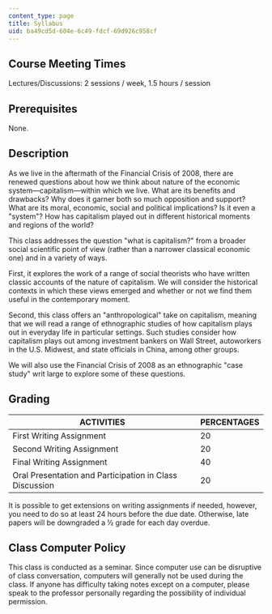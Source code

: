 ```yaml
---
content_type: page
title: Syllabus
uid: ba49cd5d-604e-6c49-fdcf-69d926c958cf
---
```


Course Meeting Times
--------------------

Lectures/Discussions: 2 sessions / week, 1.5 hours / session

Prerequisites
-------------

None.

Description
-----------

As we live in the aftermath of the Financial Crisis of 2008, there are renewed questions about how we think about nature of the economic system—capitalism—within which we live. What are its benefits and drawbacks? Why does it garner both so much opposition and support? What are its moral, economic, social and political implications? Is it even a "system"? How has capitalism played out in different historical moments and regions of the world?

This class addresses the question "what is capitalism?" from a broader social scientific point of view (rather than a narrower classical economic one) and in a variety of ways.

First, it explores the work of a range of social theorists who have written classic accounts of the nature of capitalism. We will consider the historical contexts in which these views emerged and whether or not we find them useful in the contemporary moment.

Second, this class offers an "anthropological" take on capitalism, meaning that we will read a range of ethnographic studies of how capitalism plays out in everyday life in particular settings. Such studies consider how capitalism plays out among investment bankers on Wall Street, autoworkers in the U.S. Midwest, and state officials in China, among other groups.

We will also use the Financial Crisis of 2008 as an ethnographic "case study" writ large to explore some of these questions.

Grading
-------

| ACTIVITIES | PERCENTAGES |
| --- | --- |
| First Writing Assignment | 20 |
| Second Writing Assignment | 20 |
| Final Writing Assignment | 40 |
| Oral Presentation and Participation in Class Discussion | 20 

It is possible to get extensions on writing assignments if needed, however, you need to do so at least 24 hours before the due date. Otherwise, late papers will be downgraded a ½ grade for each day overdue.

Class Computer Policy
---------------------

This class is conducted as a seminar. Since computer use can be disruptive of class conversation, computers will generally not be used during the class. If anyone has difficulty taking notes except on a computer, please speak to the professor personally regarding the possibility of individual permission.